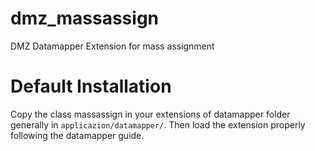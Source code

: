 dmz_massassign
==============

DMZ Datamapper Extension for mass assignment

Default Installation
==============

Copy the class massassign in your extensions of datamapper folder generally in `applicazion/datamapper/`. Then load the extension properly following the datamapper guide.


